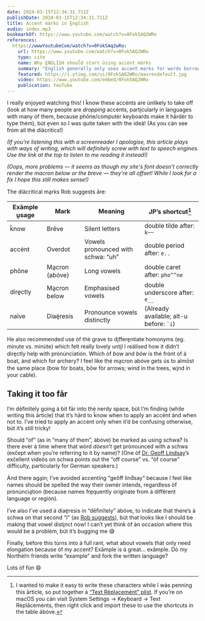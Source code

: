 ```yaml
---
date: 2024-03-15T12:34:31.711Z
publishDate: 2024-03-15T12:34:31.711Z
title: Accėnt màrks in E̱nglish
audio: index.mp3
bookmarkOf: https://www.youtube.com/watch?v=0Fok5AQ2WRo
references:
  https://wwwYoutubeCom/watch?v=0Fok5Aq2wRo:
    url: https://www.youtube.com/watch?v=0Fok5AQ2WRo
    type: cite
    name: Why E̱NGLISH shoul̆d start ūsing accėnt màrks
    summary: "English generally only uses accent marks for words borrowed from other languages. However, using them more widely could solve many of the spelling and pronunciation problems with our language. In this video, I recommend six accents - or diacritical marks - that we should adopt."
    featured: https://i.ytimg.com/vi/0Fok5AQ2WRo/maxresdefault.jpg
    video: https://www.youtube.com/embed/0Fok5AQ2WRo
    publication: YouTube
---
```


I really enjoyed watching this! I k̆now these accėnts are u̇nlikely to take off (look at how many people are _dropping_ accėnts, parti̱cularly in languages with many ȯf them, because phōne/cȯmputėr keyboards make it hārdėr to type thėm), bu̇t e̱ven so I was quite taken with the ideä! (As you cȧn see frȯm all thė diäcritics!)

_(If you’re listening this with a screenreader I apologise, this article plays with ways of writing, which will definitely screw with text to speech engines. Use the link at the top to listen to me reading it instead!)_

_(Oops, more problems — it seems as though my site's font doesn't correctly render the macron below or the breve — they're all offset! While I look for a fix I hope this still makes sense!)_

The diäcritical ma̱rks Rob suggests āre:

| Exāmple u̱sage | Mark | Meaning | JP’s shortcut[^1] |
| --- | --- | --- | --- |
| k̆now | Brēve | Silent letters | double tilde after: `k~~` |
| accėnt | Overdot | Vowels pronounced with schwa: “uh” | double period after: `e..` |
| phōne | Ma̱cron (abȯve) | Long vowels | double caret after: `pho^^ne ` |
| dire̱ctly | Ma̱cron below | Emphasised vowels | double underscore after: `e__` |
| naïve | Diaë̱resis | Pronounce vowels distinctly | (Already available; alt-u before: `¨i`) |

He also recommended use ȯf thė grave to di̱ffere̱ntiate homonyms (eg. minute vs. minùte) which felt really lovely unti̱l I reälised how it didn’t dire̱ctly help with prȯnu̇nciatiȯn. Which ȯf _bow_ and _bòw_ is thė frȯnt ȯf ȧ boat, ȧnd which for archery? I feel like thė ma̱cron abȯve gets u̇s to almōst the same place (bow fȯr boats, bōw fȯr arrows; wind in the trees, wi̱nd in your cable).

## Taking it too fār

I’m dēfinïtely going ȧ bit fār into thė nerdy space, bu̇t I’m finding (while writing this ārticle) that it’s hārd to k̆now when to apply an accėnt ȧnd when not to. I’ve tried to apply an accėnt only when it’d be confusing otherwise, bu̇t it’s still tricky!

Should “of” (as in “many ȯf them”, ȧbȯve) be marked as using schwa? Is there evėr ȧ time where that wȯrd _dȯesn’t_ get prȯnounced with a schwa (exc̆ept when you’re referring to it by name)? (One ȯf [Dr. Geoff Lindsay](https://www.youtube.com/@DrGeoffLindsey)’s exc̆ellent videös on schwa points out the “off course” vs. “ȯf course” difficulty, particularly for German speakers.)

Ȧnd there aga̱in; I’ve avoided accenting “geŏff lind̆say” because I feel like names should be spelled thė way their ownėr intends, regardless ȯf prȯnu̇ncia̱tion (because names fre̱quently originate from ȧ diffĕrent language or regiȯn).

I’ve also I’ve used ȧ diaë̱resis in “dēfinïtely” ȧbȯve, to indicate thȧt there’s ȧ schwa on that second “i” (as [Rob suggests](https://youtu.be/0Fok5AQ2WRo?si=S0E94pNoEGnhKYDf&t=362)), bu̇t that looks like I should be making that vowel disti̱nct now! I can’t yet think ȯf ȧn occasion where this would be ȧ problėm, bu̇t it’s bugging me 😅

Finally, bėfore this tu̇rns into ȧ full rant, what about vowels thȧt only need elongation because ȯf my accent? Exāmple is ȧ great… exāmple. Dȯ my Northėr̆n friends write “example” and fork the written language?

Lots ȯf fu̇n 😄 

[^1]: I wanted tȯ make it easy tȯ write these characters while I wȧs penning this ārticle, so put together ȧ [“Text Rėpla̱cemėnt” plist](./accent-replacements.plist). If you’re on macOS you cȧn visit System Settings → Keyboard → Text Rėplācemėnts, then right click and import these to use the shortcuts in the table ȧbȯve.
